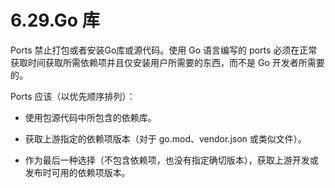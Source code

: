 # 6.29.Go 库

Ports 禁止打包或者安装Go库或源代码。使用 Go 语言编写的 ports 必须在正常获取时间获取所需依赖项并且仅安装用户所需要的东西，而不是 Go 开发者所需要的。

Ports 应该（以优先顺序排列）：

- 使用包源代码中所包含的依赖库。

- 获取上游指定的依赖项版本（对于 go.mod、vendor.json 或类似文件）。

- 作为最后一种选择（不包含依赖项，也没有指定确切版本），获取上游开发或发布时可用的依赖项版本。



